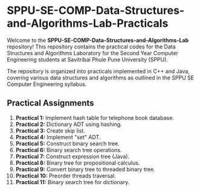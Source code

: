 # SPPU-SE-COMP-Data-Structures-and-Algorithms-Lab-Practicals

Welcome to the **SPPU-SE-COMP-Data-Structures-and-Algorithms-Lab** repository! This repository contains the practical codes for the Data Structures and Algorithms Laboratory for the Second Year Computer Engineering students at Savitribai Phule Pune University (SPPU).

The repository is organized into practicals implemented in C++ and Java, covering various data structures and algorithms as outlined in the SPPU SE Computer Engineering syllabus.

## Practical Assignments

1. **Practical 1:** Implement hash table for telephone book database.
2. **Practical 2:** Dictionary ADT using hashing.
3. **Practical 3:** Create skip list.
4. **Practical 4:** Implement "set" ADT.
5. **Practical 5:** Construct binary search tree.
6. **Practical 6:** Binary search tree operations.
7. **Practical 7:** Construct expression tree (Java).
8. **Practical 8:** Binary tree for propositional calculus.
9. **Practical 9:** Convert binary tree to threaded binary tree.
10. **Practical 10:** Preorder threads traversal.
11. **Practical 11:** Binary search tree for dictionary.
